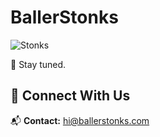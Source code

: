 # BallerStonks  

![Stonks](https://media1.giphy.com/media/v1.Y2lkPTc5MGI3NjExd3VjanRrcnI1bG5hY3ZrdnR4YzI3ZnZ2NncyNDZrcDhoampqbDl6MiZlcD12MV9pbnRlcm5hbF9naWZfYnlfaWQmY3Q9Zw/YnkMcHgNIMW4Yfmjxr/giphy.gif)  

🚀 Stay tuned.  

## 🔗 Connect With Us  
📬 **Contact:** [hi@ballerstonks.com](mailto:hi@ballerstonks.com)  
